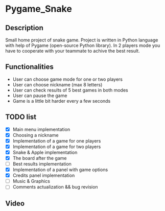 # Pygame_Snake

## Description
Small home project of snake game. Project is written in Python language with help of Pygame (open-source Python library). In 2 players mode you have to cooperate with your teammate to achive the best result.

## Functionalities
- User can choose game mode for one or two players
- User can choose nickname (max 8 letters)
- User can check results of 5 best games in both modes
- User can pause the game
- Game is a little bit harder every a few seconds

## TODO list
- [x] Main menu implementation
- [x] Choosing a nickname
- [x] Implementation of a game for one players
- [x] Implementation of a game for two players
- [x] Snake & Apple implementation
- [x] The board after the game
- [ ] Best results implementation
- [x] Implementation of a panel with game options
- [x] Credits panel implementation
- [ ] Music & Graphics
- [ ] Comments actualization && bug revision

## Video
<here will be video>